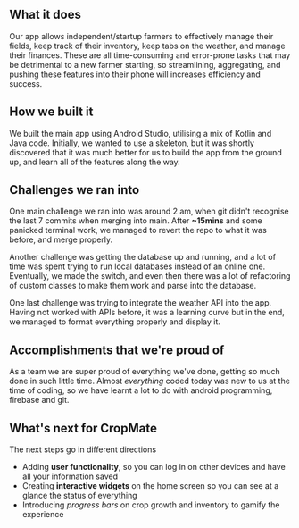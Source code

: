 ## What it does
Our app allows independent/startup farmers to effectively manage their fields, keep track of their inventory, keep tabs on the weather, and manage their finances. These are all time-consuming and error-prone tasks that may be detrimental to a new farmer starting, so streamlining, aggregating, and pushing these features into their phone will increases efficiency and success.

## How we built it
We built the main app using Android Studio, utilising a mix of Kotlin and Java code. Initially, we wanted to use a skeleton, but it was shortly discovered that it was much better for us to build the app from the ground up, and learn all of the features along the way.

## Challenges we ran into
One main challenge we ran into was around 2 am, when git didn't recognise the last 7 commits when merging into main. After **~15mins** and some panicked terminal work, we managed to revert the repo to what it was before, and merge properly.

Another challenge was getting the database up and running, and a lot of time was spent trying to run local databases instead of an online one. Eventually, we made the switch, and even then there was a lot of refactoring of custom classes to make them work and parse into the database. 

One last challenge was trying to integrate the weather API into the app. Having not worked with APIs before, it was a learning curve but in the end, we managed to format everything properly and display it. 

## Accomplishments that we're proud of
As a team we are super proud of everything we've done, getting so much done in such little time. Almost _everything_ coded today was new to us at the time of coding, so we have learnt a lot to do with android programming, firebase and git.

## What's next for CropMate
The next steps go in different directions
- Adding **user functionality**, so you can log in on other devices and have all your information saved
- Creating **interactive widgets** on the home screen so you can see at a glance the status of everything
- Introducing *progress bars* on crop growth and inventory to gamify the experience
